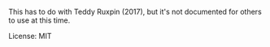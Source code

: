 This has to do with Teddy Ruxpin (2017), but it's not documented for others
to use at this time.

License: MIT
